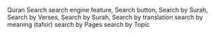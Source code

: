 Quran Search
search engine feature,
Search button,
Search by Surah,
Search by Verses, 
Search by Surah,
Search by translation
search by meaning (tafsir)
search by Pages
search by Topic

